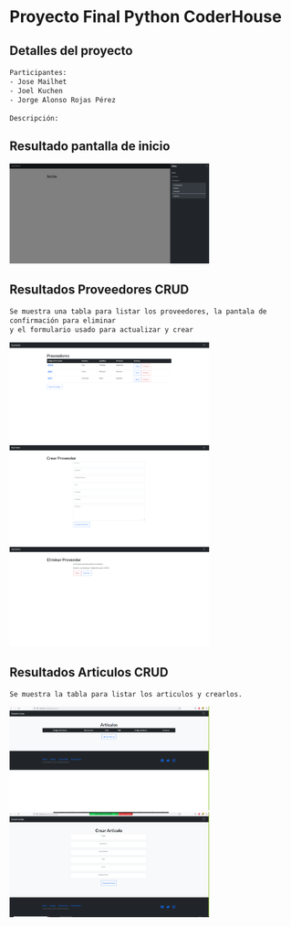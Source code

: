# Proyecto Final Python CoderHouse

## Detalles del proyecto

    Participantes: 
    - Jose Mailhet 
    - Joel Kuchen
    - Jorge Alonso Rojas Pérez

    Descripción:


## Resultado pantalla de inicio
<img src="./ProyectoFinalPython/Resultados/inicio.png" width="350">

## Resultados Proveedores CRUD

    Se muestra una tabla para listar los proveedores, la pantala de confirmación para eliminar
    y el formulario usado para actualizar y crear 

<img src="./ProyectoFinalPython/Resultados/listaProveedores.png" width="350">
<img src="./ProyectoFinalPython/Resultados/formProveedores.png" width="350">
<img src="./ProyectoFinalPython/Resultados/eliminarProveedor.png" width="350">


## Resultados Articulos CRUD

    Se muestra la tabla para listar los articulos y crearlos.


<img src="./ProyectoFinalPython/Resultados/frmArticulos.jpg" width="350">
<img src="./ProyectoFinalPython/Resultados/frmNuevoArticulo.jpg" width="350">

